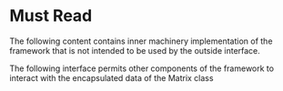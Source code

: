 # Must Read
The following content contains inner 
machinery implementation of the framework that is 
not intended to be used by the outside interface.

The following interface permits other components of the framework
to interact with the encapsulated data of the Matrix class